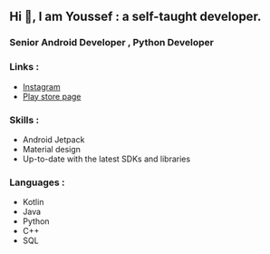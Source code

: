 ## Hi 👋, I am Youssef : a self-taught developer.

### Senior Android Developer , Python Developer


### Links : 
* [Instagram](https://www.instagram.com/youssefmoataz_/)
* [Play store page](https://play.google.com/store/apps/dev?id=6245006738668751785)

### Skills :
* Android Jetpack
* Material design
* Up-to-date with the latest SDKs and libraries

### Languages :
* Kotlin
* Java
* Python
* C++
* SQL


<!---
YoussefMoataz/YoussefMoataz is a ✨ special ✨ repository because its `README.md` (this file) appears on your GitHub profile.
You can click the Preview link to take a look at your changes.
--->
